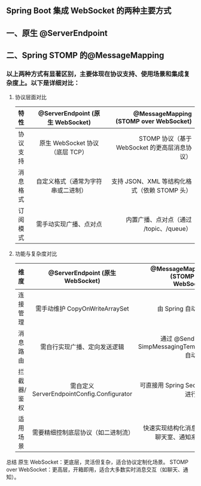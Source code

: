 
## Spring Boot 集成 WebSocket 的两种主要方式
## 一、原生 @ServerEndpoint 
## 二、Spring STOMP 的@MessageMapping

### 以上两种方式有显著区别，主要体现在协议支持、使用场景和集成复杂度上。以下是详细对比：

1. 协议层面对比

   | 特性     | @ServerEndpoint (原生 WebSocket) | @MessageMapping (STOMP over WebSocket)   |
   |:--------|    :----:                        |              ---:                        |
   | 协议支持 | 原生 WebSocket 协议（底层 TCP）     | STOMP 协议（基于 WebSocket 的更高层消息协议）|
   | 消息格式 | 自定义格式（通常为字符串或二进制）     | 支持 JSON、XML 等结构化格式（依赖 STOMP 头） |
   | 订阅模式 | 需手动实现广播、点对点               | 内置广播、点对点（通过 /topic、/queue）      |

2. 功能与复杂度对比

   | 维度      |     @ServerEndpoint (原生 WebSocket)     | @MessageMapping (STOMP over WebSocket) |
   |:--------  | :---------------------------: | -------------:|
   | 连接管理   |   需手动维护 CopyOnWriteArraySet<Session>  | 由 Spring 自动管理 |
   | 消息路由   |   需自行实现广播、定向发送逻辑                | 通过 @SendTo 或 SimpMessagingTemplate 自动路由 |
   | 拦截器/鉴权 |  需自定义 ServerEndpointConfig.Configurator | 可直接用 Spring Security 进行鉴权 |
   | 适用场景   |   需要精细控制底层协议（如二进制流）            | 快速实现结构化消息（如聊天室、通知系统） |

总结
   原生 WebSocket：更底层，灵活但复杂，适合协议定制化场景。
   STOMP over WebSocket：更高层，开箱即用，适合大多数实时消息交互（如聊天、通知）。
